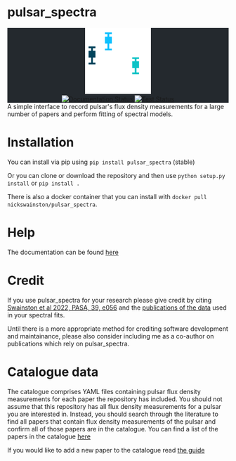 pulsar_spectra
======
<div class="bg-gray-dark" align="center" style="background-color:#24292e">
<img src="docs/logos/logo_white.svg" height="150px" alt="pulsar_spetra logo">
<br/>
<a href='https://all-pulsar-spectra.readthedocs.io/en/latest/?badge=latest'>
    <img src='https://readthedocs.org/projects/all-pulsar-spectra/badge/?version=latest' alt='Documentation Status' />
</a>
<a href='https://github.com/NickSwainston/pulsar_spectra/actions'>
    <img src='https://github.com/github/docs/actions/workflows/main.yml/badge.svg' alt='Test Status' />
</a>
</div>
A simple interface to record pulsar's flux density measurements for a large number of papers and perform fitting of spectral models.


Installation
=====
You can install via pip using
`pip install pulsar_spectra` (stable)

Or you can clone or download the repository and then use `python setup.py install` or `pip install .`

There is also a docker container that you can install with `docker pull nickswainston/pulsar_spectra`.


Help
=====
The documentation can be found [here](https://pulsar-spectra.readthedocs.io/en/latest/)

Credit
=====
If you use pulsar_spectra for your research please give credit by citing [Swainston et al 2022, PASA, 39, e056](https://ui.adsabs.harvard.edu/abs/2022arXiv220913324S/abstract) and the [publications of the data](https://pulsar-spectra.readthedocs.io/en/latest/catalogue.html#papers-included-in-our-catalogue) used in your spectral fits.

Until there is a more appropriate method for crediting software development and maintainance, please also consider including me as a co-author on publications which rely on pulsar_spectra.

Catalogue data
=====
The catalogue comprises YAML files containing pulsar flux density measurements for each paper the repository has included.
You should not assume that this repository has all flux density measurements for a pulsar you are interested in.
Instead, you should search through the literature to find all papers that contain flux density measurements of
the pulsar and confirm all of those papers are in the catalogue. You can find a list of the papers in the catalogue [here](https://pulsar-spectra.readthedocs.io/en/latest/catalogue.html#papers-included-in-our-catalgoue)

If you would like to add a new paper to the catalogue read [the guide](https://pulsar-spectra.readthedocs.io/en/latest/catalogue.html#adding-papers)
